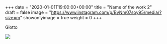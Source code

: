+++
date = "2020-01-01T19:00:00+00:00"
title = "Name of the work 2"
draft = false
image = "https://www.instagram.com/p/ByNm07soy95/media/?size=m"
showonlyimage = true
weight = 0
+++

Giotto

<!--more-->

![](https://www.instagram.com/p/ByNm07soy95/media/?size=l)
